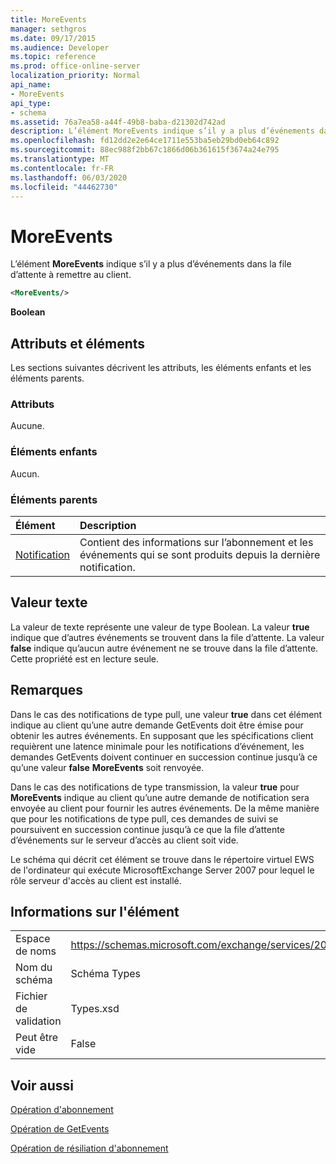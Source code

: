 ```yaml
---
title: MoreEvents
manager: sethgros
ms.date: 09/17/2015
ms.audience: Developer
ms.topic: reference
ms.prod: office-online-server
localization_priority: Normal
api_name:
- MoreEvents
api_type:
- schema
ms.assetid: 76a7ea58-a44f-49b8-baba-d21302d742ad
description: L’élément MoreEvents indique s’il y a plus d’événements dans la file d’attente à remettre au client.
ms.openlocfilehash: fd12dd2e2e64ce1711e553ba5eb29bd0eb64c892
ms.sourcegitcommit: 88ec988f2bb67c1866d06b361615f3674a24e795
ms.translationtype: MT
ms.contentlocale: fr-FR
ms.lasthandoff: 06/03/2020
ms.locfileid: "44462730"
---
```

# <a name="moreevents"></a>MoreEvents

L’élément **MoreEvents** indique s’il y a plus d’événements dans la file d’attente à remettre au client. 
  
```xml
<MoreEvents/>
```

 **Boolean**
## <a name="attributes-and-elements"></a>Attributs et éléments

Les sections suivantes décrivent les attributs, les éléments enfants et les éléments parents.
  
### <a name="attributes"></a>Attributs

Aucune.
  
### <a name="child-elements"></a>Éléments enfants

Aucun.
  
### <a name="parent-elements"></a>Éléments parents

|**Élément**|**Description**|
|:-----|:-----|
|[Notification](notification-ex15websvcsotherref.md) <br/> |Contient des informations sur l’abonnement et les événements qui se sont produits depuis la dernière notification.  <br/> |
   
## <a name="text-value"></a>Valeur texte

La valeur de texte représente une valeur de type Boolean. La valeur **true** indique que d’autres événements se trouvent dans la file d’attente. La valeur **false** indique qu’aucun autre événement ne se trouve dans la file d’attente. Cette propriété est en lecture seule. 
  
## <a name="remarks"></a>Remarques

Dans le cas des notifications de type pull, une valeur **true** dans cet élément indique au client qu’une autre demande GetEvents doit être émise pour obtenir les autres événements. En supposant que les spécifications client requièrent une latence minimale pour les notifications d’événement, les demandes GetEvents doivent continuer en succession continue jusqu’à ce qu’une valeur **false** **MoreEvents** soit renvoyée. 
  
Dans le cas des notifications de type transmission, la valeur **true** pour **MoreEvents** indique au client qu’une autre demande de notification sera envoyée au client pour fournir les autres événements. De la même manière que pour les notifications de type pull, ces demandes de suivi se poursuivent en succession continue jusqu’à ce que la file d’attente d’événements sur le serveur d’accès au client soit vide. 
  
Le schéma qui décrit cet élément se trouve dans le répertoire virtuel EWS de l'ordinateur qui exécute MicrosoftExchange Server 2007 pour lequel le rôle serveur d'accès au client est installé.
  
## <a name="element-information"></a>Informations sur l'élément

|||
|:-----|:-----|
|Espace de noms  <br/> |https://schemas.microsoft.com/exchange/services/2006/types  <br/> |
|Nom du schéma  <br/> |Schéma Types  <br/> |
|Fichier de validation  <br/> |Types.xsd  <br/> |
|Peut être vide  <br/> |False  <br/> |
   
## <a name="see-also"></a>Voir aussi



[Opération d'abonnement](subscribe-operation.md)
  
[Opération de GetEvents](getevents-operation.md)
  
[Opération de résiliation d'abonnement](unsubscribe-operation.md)

